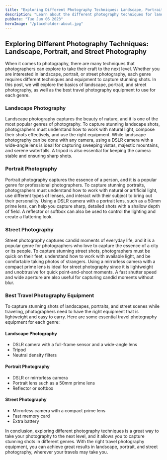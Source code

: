 ```yaml
---
title: "Exploring Different Photography Techniques: Landscape, Portrait, and Street Photography"
description: "Learn about the different photography techniques for landscape, portrait, and street photography. Explore the best travel photography equipment for each genre. "
pubDate: "Tue Jun 06 2023"
heroImage: "/placeholder-about.jpg"
---
```


## Exploring Different Photography Techniques: Landscape, Portrait, and Street Photography

When it comes to photography, there are many techniques that photographers can explore to take their craft to the next level. Whether you are interested in landscape, portrait, or street photography, each genre requires different techniques and equipment to capture stunning shots. In this post, we will explore the basics of landscape, portrait, and street photography, as well as the best travel photography equipment to use for each genre.

### Landscape Photography

Landscape photography captures the beauty of nature, and it is one of the most popular genres of photography. To capture stunning landscape shots, photographers must understand how to work with natural light, compose their shots effectively, and use the right equipment. While landscape photography can be done with any camera, using a DSLR camera with a wide-angle lens is ideal for capturing sweeping vistas, majestic mountains, and serene waterfalls. A tripod is also essential for keeping the camera stable and ensuring sharp shots.

### Portrait Photography

Portrait photography captures the essence of a person, and it is a popular genre for professional photographers. To capture stunning portraits, photographers must understand how to work with natural or artificial light, use different types of lenses, and interact with their subject to bring out their personality. Using a DSLR camera with a portrait lens, such as a 50mm prime lens, can help you capture sharp, detailed shots with a shallow depth of field. A reflector or softbox can also be used to control the lighting and create a flattering look.

### Street Photography

Street photography captures candid moments of everyday life, and it is a popular genre for photographers who love to capture the essence of a city or its people. To capture stunning street shots, photographers must be quick on their feet, understand how to work with available light, and be comfortable taking photos of strangers. Using a mirrorless camera with a compact prime lens is ideal for street photography since it is lightweight and unobtrusive for quick point-and-shoot moments. A fast shutter speed and wide aperture are also useful for capturing candid moments without blur.

### Best Travel Photography Equipment

To capture stunning shots of landscapes, portraits, and street scenes while traveling, photographers need to have the right equipment that is lightweight and easy to carry. Here are some essential travel photography equipment for each genre:

#### Landscape Photography

- DSLR camera with a full-frame sensor and a wide-angle lens
- Tripod
- Neutral density filters

#### Portrait Photography

- DSLR or mirrorless camera
- Portrait lens such as a 50mm prime lens
- Reflector or softbox

#### Street Photography

- Mirrorless camera with a compact prime lens
- Fast memory card
- Extra battery

In conclusion, exploring different photography techniques is a great way to take your photography to the next level, and it allows you to capture stunning shots in different genres. With the right travel photography equipment, you can achieve great results in landscape, portrait, and street photography, wherever your travels may take you. 